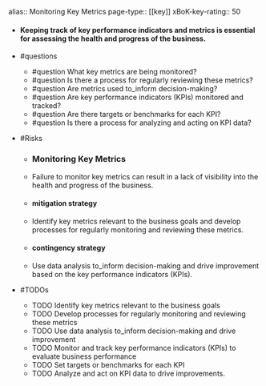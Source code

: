 alias:: Monitoring Key Metrics
page-type:: [[key]]
xBoK-key-rating:: 50
- #### Keeping track of key performance indicators and metrics is essential for assessing the health and progress of the business.
- #questions
  - #question What key metrics are being monitored?
  - #question Is there a process for regularly reviewing these metrics?
  - #question Are metrics used to_inform decision-making?
  - #question Are key performance indicators (KPIs) monitored and tracked?
  - #question Are there targets or benchmarks for each KPI?
  - #question Is there a process for analyzing and acting on KPI data?
- #Risks

  - ### Monitoring Key Metrics
  - Failure to monitor key metrics can result in a lack of visibility into the health and progress of the business.
  - #### mitigation strategy
  - Identify key metrics relevant to the business goals and develop processes for regularly monitoring and reviewing these metrics.
  - #### contingency strategy
  - Use data analysis to_inform decision-making and drive improvement based on the key performance indicators (KPIs).
- #TODOs
  - TODO Identify key metrics relevant to the business goals
  - TODO  Develop processes for regularly monitoring and reviewing these metrics
  - TODO  Use data analysis to_inform decision-making and drive improvement
  - TODO Monitor and track key performance indicators (KPIs) to evaluate business performance
  - TODO  Set targets or benchmarks for each KPI
  - TODO  Analyze and act on KPI data to drive improvements.


